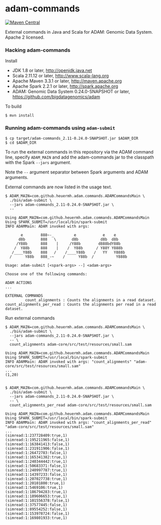 adam-commands
=============

[![Maven Central](https://img.shields.io/maven-central/v/com.github.heuermh.commands/adam-commands_2.11.svg?maxAge=600)](http://search.maven.org/#search%7Cga%7C1%7Ccom.github.heuermh.adamcommands)

External commands in Java and Scala for ADAM: Genomic Data System.  Apache 2 licensed.


### Hacking adam-commands

Install

 * JDK 1.8 or later, http://openjdk.java.net
 * Scala 2.11.12 or later, http://www.scala-lang.org
 * Apache Maven 3.3.1 or later, http://maven.apache.org
 * Apache Spark 2.2.1 or later, http://spark.apache.org
 * ADAM: Genomic Data System 0.24.0-SNAPSHOT or later, https://github.com/bigdatagenomics/adam


To build

    $ mvn install


### Running adam-commands using ```adam-submit```

    $ cp target/adam-commands_2.11-0.24.0-SNAPSHOT.jar $ADAM_DIR
    $ cd $ADAM_DIR

To run the external commands in this repository via the ADAM command line, specify ```ADAM_MAIN``` and add the adam-commands jar
to the classpath with the Spark ```--jars``` argument.

Note the ```--``` argument separator between Spark arguments and ADAM arguments.

External commands are now listed in the usage text.

    $ ADAM_MAIN=com.github.heuermh.adam.commands.ADAMCommandsMain \
      ./bin/adam-submit \
      --jars adam-commands_2.11-0.24.0-SNAPSHOT.jar \
      --
    
    Using ADAM_MAIN=com.github.heuermh.adam.commands.ADAMCommandsMain
    Using SPARK_SUBMIT=/usr/local/bin/spark-submit
    INFO ADAMMain: ADAM invoked with args:
    
           e        888~-_         e            e    e
          d8b       888   \       d8b          d8b  d8b
         /Y88b      888    |     /Y88b        d888bdY88b
        /  Y88b     888    |    /  Y88b      / Y88Y Y888b
       /____Y88b    888   /    /____Y88b    /   YY   Y888b
      /      Y88b   888_-~    /      Y88b  /          Y888b
    
    Usage: adam-submit [<spark-args> --] <adam-args>
    
    Choose one of the following commands:

    ADAM ACTIONS
    ...
    
    EXTERNAL COMMANDS
             count_alignments : Counts the alignments in a read dataset.
    count_alignments_per_read : Counts the alignments per read in a read dataset.


Run external commands

    $ ADAM_MAIN=com.github.heuermh.adam.commands.ADAMCommandsMain \
      ./bin/adam-submit \
      --jars adam-commands_2.11-0.24.0-SNAPSHOT.jar \
      -- \
      count_alignments adam-core/src/test/resources/small.sam
    
    Using ADAM_MAIN=com.github.heuermh.adam.commands.ADAMCommandsMain
    Using SPARK_SUBMIT=/usr/local/bin/spark-submit
    INFO ADAMMain: ADAM invoked with args: "count_alignments" "adam-core/src/test/resources/small.sam"
    ...
    (1,20)


    $ ADAM_MAIN=com.github.heuermh.adam.commands.ADAMCommandsMain \
      ./bin/adam-submit \
      --jars adam-commands_2.11-0.24.0-SNAPSHOT.jar \
      -- \
      count_alignments_per_read adam-core/src/test/resources/small.sam
    
    Using ADAM_MAIN=com.github.heuermh.adam.commands.ADAMCommandsMain
    Using SPARK_SUBMIT=/usr/local/bin/spark-submit
    INFO ADAMMain: ADAM invoked with args: "count_alignments_per_read" "adam-core/src/test/resources/small.sam"
    ...
    (simread:1:237728409:true,1)
    (simread:1:195211965:false,1)
    (simread:1:163841413:false,1)
    (simread:1:231911906:false,1)
    (simread:1:26472783:false,1)
    (simread:1:165341382:true,1)
    (simread:1:240344442:true,1)
    (simread:1:50683371:false,1)
    (simread:1:240997787:true,1)
    (simread:1:14397233:false,1)
    (simread:1:207027738:true,1)
    (simread:1:20101800:true,1)
    (simread:1:5469106:true,1)
    (simread:1:186794283:true,1)
    (simread:1:189606653:true,1)
    (simread:1:101556378:false,1)
    (simread:1:37577445:false,1)
    (simread:1:89554252:false,1)
    (simread:1:153978724:false,1)
    (simread:1:169801933:true,1)
